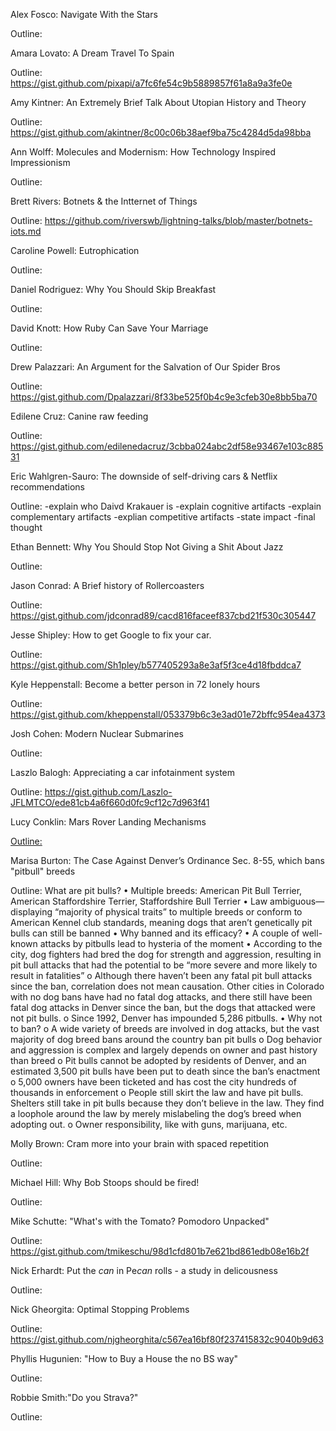 Alex Fosco: Navigate With the Stars

Outline: 


Amara Lovato: A Dream Travel To Spain

Outline: https://gist.github.com/pixapi/a7fc6fe54c9b5889857f61a8a9a3fe0e


Amy Kintner: An Extremely Brief Talk About Utopian History and Theory

Outline: https://gist.github.com/akintner/8c00c06b38aef9ba75c4284d5da98bba


Ann Wolff: Molecules and Modernism: How Technology Inspired Impressionism

Outline: 


Brett Rivers: Botnets & the Intternet of Things

Outline: https://github.com/riverswb/lightning-talks/blob/master/botnets-iots.md


Caroline Powell:  Eutrophication

Outline: 


Daniel Rodriguez: Why You Should Skip Breakfast

Outline: 


David Knott: How Ruby Can Save Your Marriage

Outline: 


Drew Palazzari: An Argument for the Salvation of Our Spider Bros

Outline: https://gist.github.com/Dpalazzari/8f33be525f0b4c9e3cfeb30e8bb5ba70


Edilene Cruz: Canine raw feeding

Outline: https://gist.github.com/edilenedacruz/3cbba024abc2df58e93467e103c88531


Eric Wahlgren-Sauro: The downside of self-driving cars & Netflix recommendations  

Outline: -explain who Daivd Krakauer is 
         -explain cognitive artifacts 
         -explain complementary artifacts 
         -explian competitive artifacts
         -state impact
         -final thought 


Ethan Bennett: Why You Should Stop Not Giving a Shit About Jazz

Outline: 


Jason Conrad: A Brief history of Rollercoasters

Outline: https://gist.github.com/jdconrad89/cacd816faceef837cbd21f530c305447


Jesse Shipley: How to get Google to fix your car.

Outline: https://gist.github.com/Sh1pley/b577405293a8e3af5f3ce4d18fbddca7


Kyle Heppenstall: Become a better person in 72 lonely hours

Outline: https://gist.github.com/kheppenstall/053379b6c3e3ad01e72bffc954ea4373


Josh Cohen: Modern Nuclear Submarines

Outline: 


Laszlo Balogh: Appreciating a car infotainment system

Outline: https://gist.github.com/Laszlo-JFLMTCO/ede81cb4a6f660d0fc9cf12c7d963f41


Lucy Conklin: Mars Rover Landing Mechanisms

[Outline:](https://gist.github.com/lucyconklin/c599cfebeff4fa24bd6bd426e022f74b) 


Marisa Burton: The Case Against Denver’s Ordinance Sec. 8-55, which bans "pitbull" breeds 

Outline: 
What are pit bulls?
•	Multiple breeds: American Pit Bull Terrier, American Staffordshire Terrier, Staffordshire Bull Terrier
•	Law ambiguous—displaying “majority of physical traits” to multiple breeds or conform to American Kennel club standards, meaning dogs that aren’t genetically pit bulls can still be banned
•	Why banned and its efficacy? 
•	A couple of well-known attacks by pitbulls lead to hysteria of the moment
•	According to the city, dog fighters had bred the dog for strength and aggression, resulting in pit bull attacks that had the potential to be “more severe and more likely to result in fatalities”
o	Although there haven’t been any fatal pit bull attacks since the ban, correlation does not mean causation. Other cities in Colorado with no dog bans have had no fatal dog attacks, and there still have been fatal dog attacks in Denver since the ban, but the dogs that attacked were not pit bulls.
o	Since 1992, Denver has impounded 5,286 pitbulls.
•	Why not to ban?
o	A wide variety of breeds are involved in dog attacks, but the vast majority of dog breed bans around the country ban pit bulls
o	Dog behavior and aggression is complex and largely depends on owner and past history than breed
o	Pit bulls cannot be adopted by residents of Denver, and an estimated 3,500 pit bulls have been put to death since the ban’s enactment
o	5,000 owners have been ticketed and has cost the city hundreds of thousands in enforcement 
o	People still skirt the law and have pit bulls. Shelters still take in pit bulls because they don’t believe in the law. They find a loophole around the law by merely mislabeling the dog’s breed when adopting out.
o	Owner responsibility, like with guns, marijuana, etc. 



Molly Brown: Cram more into your brain with spaced repetition

Outline: 


Michael Hill: Why Bob Stoops should be fired!

Outline: 


Mike Schutte: "What's with the Tomato? Pomodoro Unpacked"

Outline: https://gist.github.com/tmikeschu/98d1cfd801b7e621bd861edb08e16b2f


Nick Erhardt:  Put the *can* in Pe*can* rolls - a study in delicousness

Outline: 


Nick Gheorgita: Optimal Stopping Problems

Outline: https://gist.github.com/njgheorghita/c567ea16bf80f237415832c9040b9d63


Phyllis Hugunien: "How to Buy a House the no BS way"

Outline: 


Robbie Smith:"Do you Strava?"

Outline: 

